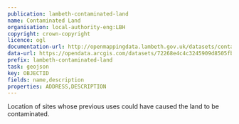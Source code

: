 ```yaml
---
publication: lambeth-contaminated-land
name: Contaminated Land
organisation: local-authority-eng:LBH
copyright: crown-copyright
licence: ogl
documentation-url: http://openmappingdata.lambeth.gov.uk/datasets/contaminated-land
data-url: https://opendata.arcgis.com/datasets/72268e4c4c3245909d8505fbe866906e_0.geojson
prefix: lambeth-contaminated-land
task: geojson
key: OBJECTID
fields: name,description
properties: ADDRESS,DESCRIPTION
---
```


Location of sites whose previous uses could have caused the land to be contaminated.
